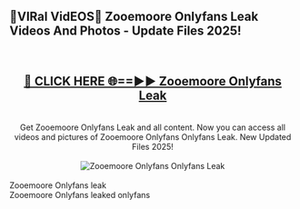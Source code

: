 <h2>🔴VIRal VidEOS🔴 Zooemoore Onlyfans Leak Videos And Photos - Update Files 2025!</h2>
<br>
<div align="center">
<h2><a href="https://213.232.235.80/live/video.php?q=zooemoore-onlyfans" rel="nofollow">🔴 CLICK HERE 🌐==►► Zooemoore Onlyfans Leak</a></h2>
<br>
Get Zooemoore Onlyfans Leak and all content. Now you can access all videos and pictures of Zooemoore Onlyfans Onlyfans Leak. New Updated Files 2025!
<br>
<br>
<a href="https://213.232.235.80/live/video.php?q=zooemoore-onlyfans" rel="nofollow" data-target="animated-image.originalLink"><img src="https://i.imgur.com/dJHk4Zq.gif" alt="Zooemoore Onlyfans Onlyfans Leak" style="max-width: 100%; display: inline-block;" data-target="animated-image.originalImage"></a>
</div>
<br>
Zooemoore Onlyfans leak<br>
Zooemoore Onlyfans leaked onlyfans